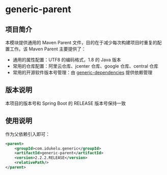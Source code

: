 # generic-parent
## 项目简介
本模块提供通用的 Maven Parent 文件，目的在于减少每次构建项目时重复的配置工作。该 Maven Parent 主要提供了：
- 通用的属性配置：UTF8 的编码格式，1.8 的 Java 版本
- 常用的仓库配置：阿里云仓库、jcenter 仓库、google 仓库、central 仓库
- 常用的开源软件版本号管理：由 [generic-dependencies](https://github.com/iDukeLu/generic-pom/tree/master/generic-dependencies) 提供依赖管理

## 版本说明
本项目的版本号和 Spring Boot 的 RELEASE 版本号保持一致

## 使用说明
作为父依赖引入即可：
```xml
<parent>
    <groupId>com.idukelu.generic</groupId>
    <artifactId>generic-parent</artifactId>
    <version>2.2.2.RELEASE</version>
    <relativePath/>
</parent>
```
